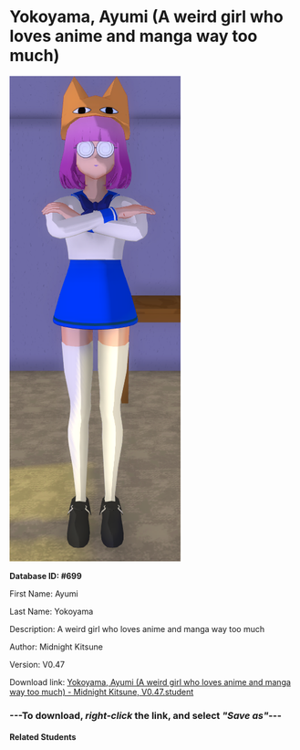 # Yokoyama, Ayumi (A weird girl who loves anime and manga way too much)

<img src="Files/Yokoyama, Ayumi (A weird girl who loves anime and manga way too much).png" title="Yokoyama, Ayumi (A weird girl who loves anime and manga way too much) - Midnight Kitsune, V0.47">

**Database ID: #699**

First Name: Ayumi

Last Name: Yokoyama

Description: A weird girl who loves anime and manga way too much

Author: Midnight Kitsune

Version: V0.47

Download link: <a href="https://raw.githubusercontent.com/Arbiter1223/Daigaku-Gurashi-Custom-Students/master/Students/Files/Yokoyama%2C%20Ayumi%20(A%20weird%20girl%20who%20loves%20anime%20and%20manga%20way%20too%20much)%20-%20Midnight%20Kitsune%2C%20V0.47.student">Yokoyama, Ayumi (A weird girl who loves anime and manga way too much) - Midnight Kitsune, V0.47.student</a>

### ---**To download, _right-click_ the link, and select _"Save as"_**---

#### Related Students

